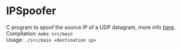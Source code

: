 # IPSpoofer
C program to spoof the source IP of a UDP datagram, more info [here](https://dev.to/conner). <br />
Compilation: `make src/main` <br />
Usage: `./src/main <destination ip>`
